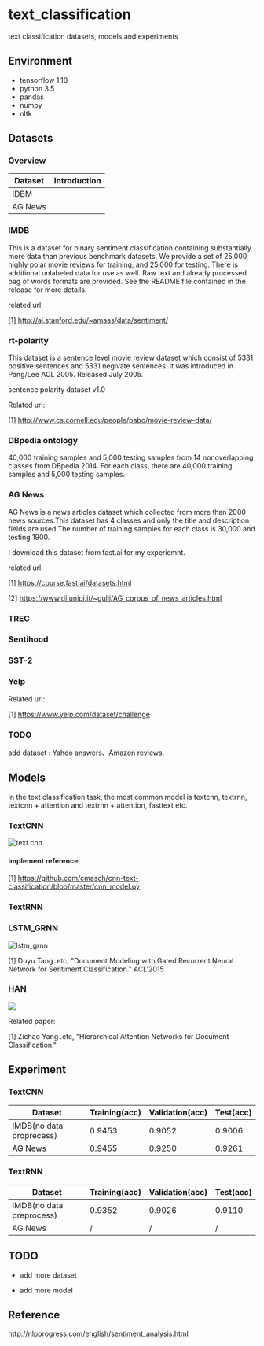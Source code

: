 # text_classification

text classification datasets, models and experiments

## Environment

- tensorflow 1.10
- python 3.5
- pandas
- numpy
- nltk

## Datasets

### Overview

|Dataset| Introduction|
|---|---|
|IDBM|       |
|AG News|    |


### IMDB

This is a dataset for binary sentiment classification containing substantially more data than previous benchmark datasets. We provide a set of 25,000 highly polar movie reviews for training, and 25,000 for testing. There is additional unlabeled data for use as well. Raw text and already processed bag of words formats are provided. See the README file contained in the release for more details.

related url:

[1] http://ai.stanford.edu/~amaas/data/sentiment/


### rt-polarity 

This dataset is a sentence level movie review dataset which consist of 5331 positive sentences and 5331 negivate sentences. It was introduced in Pang/Lee ACL 2005. Released July 2005.



sentence polarity dataset v1.0

Related url:

[1] http://www.cs.cornell.edu/people/pabo/movie-review-data/

### DBpedia ontology

40,000 training samples and 5,000 testing samples from 14 nonoverlapping classes from DBpedia 2014. For each class, there are 40,000 training samples and 5,000 testing samples.


### AG News

AG News is a news articles dataset which collected from more than 2000 news sources.This dataset has  4 classes and only the title and description fields are used.The number of training samples for each class is 30,000 and testing 1900.

I download this dataset from fast.ai for my experiemnt.

related url:

[1] https://course.fast.ai/datasets.html

[2] https://www.di.unipi.it/~gulli/AG_corpus_of_news_articles.html

### TREC




### Sentihood



### SST-2



### Yelp


Related url:

[1] https://www.yelp.com/dataset/challenge

### TODO 


add dataset : Yahoo answers、Amazon reviews.


## Models

In the text classification task, the most common model is textcnn, textrnn, textcnn + attention and textrnn + attention, fasttext etc.

### TextCNN

![text cnn](./assert/text_cnn_model.png)

#### Implement reference

[1] https://github.com/cmasch/cnn-text-classification/blob/master/cnn_model.py

### TextRNN



### LSTM_GRNN


![lstm_grnn](./assert/lstm_grnn_model.png)


[1] Duyu Tang .etc, "Document Modeling with Gated Recurrent Neural Network for Sentiment Classification." ACL'2015


### HAN

![](./assert/han_model.png)


Related paper:

[1] Zichao Yang .etc, "Hierarchical Attention Networks for Document Classification." 

## Experiment

### TextCNN

| Dataset | Training(acc) | Validation(acc) | Test(acc) |
|---|---|---|---|
| IMDB(no data proprecess) | 0.9453 | 0.9052 | 0.9006 |
| AG News  | 0.9455   |  0.9250 | 0.9261 |

### TextRNN

| Dataset | Training(acc) | Validation(acc) | Test(acc) |
|---|---|---|---|
| IMDB(no data preprocess) | 0.9352 | 0.9026 | 0.9110 |
| AG News  |  /   |  /  |  /  |

## TODO

- add more dataset

- add more model


## Reference



http://nlpprogress.com/english/sentiment_analysis.html



